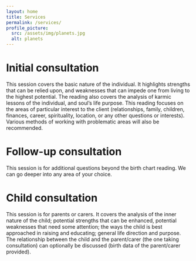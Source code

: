 ```yaml
---
layout: home
title: Services
permalink: /services/
profile_picture:
  src: /assets/img/planets.jpg
  alt: planets
---
```


# Initial consultation

This session covers the basic nature of the individual. It highlights strengths that can be relied upon, and weaknesses that can impede one from living to the highest potential. The reading also covers the analysis of karmic lessons of the individual, and soul’s life purpose.
This reading focuses on the areas of particular interest to the client (relationships, family, children, finances, career, spirituality, location, or any other questions or interests). Various methods of working with problematic areas will also be recommended.

# Follow-up consultation

This session is for additional questions beyond the birth chart reading. We can go deeper into any area of your choice. 

# Child consultation

This session is for parents or carers. It covers the analysis of the inner nature of the child; potential strengths that can be enhanced, potential weaknesses that need some attention; the ways the child is best approached in raising and educating; general life direction and purpose. The relationship between the child and the parent/carer (the one taking consultation) can optionally be discussed (birth data of the parent/carer provided).